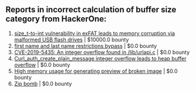 ## Reports in incorrect calculation of buffer size category from HackerOne:
1. [size_t-to-int vulnerability in exFAT leads to memory corruption via malformed USB flash drives](https://hackerone.com/reports/1340942) | $10000.0 bounty
2. [first name and last name restrictions bypass](https://hackerone.com/reports/260468) | $0.0 bounty
3. [CVE-2019-5435: An integer overflow found in /lib/urlapi.c](https://hackerone.com/reports/547630) | $0.0 bounty
4. [Curl_auth_create_plain_message integer overflow leads to heap buffer overflow](https://hackerone.com/reports/872089) | $0.0 bounty
5. [High memory usage for generating preview of broken image](https://hackerone.com/reports/1261225) | $0.0 bounty
6. [Zip bomb](https://hackerone.com/reports/263663) | $0.0 bounty